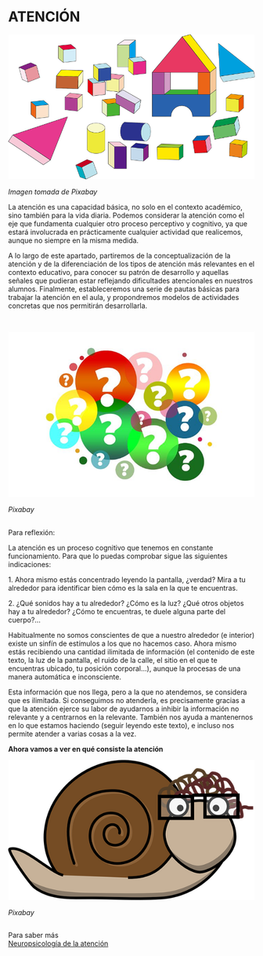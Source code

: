 # ATENCIÓN


![construcciones](img/building-blocks-2026061__480.png)


_Imagen tomada de Pixabay_

La atención es una capacidad básica, no solo en el contexto académico, sino también para la vida diaria. Podemos considerar la atención como el eje que fundamenta cualquier otro proceso perceptivo y cognitivo, ya que estará involucrada en prácticamente cualquier actividad que realicemos, aunque no siempre en la misma medida.

A lo largo de este apartado, partiremos de la conceptualización de la atención y de la diferenciación de los tipos de atención más relevantes en el contexto educativo, para conocer su patrón de desarrollo y aquellas señales que pudieran estar reflejando dificultades atencionales en nuestros alumnos. Finalmente, estableceremos una serie de pautas básicas para trabajar la atención en el aula, y propondremos modelos de actividades concretas que nos permitirán desarrollarla.   

   
  


![interrogantes](img/question-mark-2110767__480.jpg)


_Pixabay_

##   
Para reflexión:

La atención es un proceso cognitivo que tenemos en constante funcionamiento. Para que lo puedas comprobar sigue las siguientes indicaciones:

1\. Ahora mismo estás concentrado leyendo la pantalla, ¿verdad? Mira a tu alrededor para identificar bien cómo es la sala en la que te encuentras.

2\. ¿Qué sonidos hay a tu alrededor? ¿Cómo es la luz? ¿Qué otros objetos hay a tu alrededor? ¿Cómo te encuentras, te duele alguna parte del cuerpo?...

  
Habitualmente no somos conscientes de que a nuestro alrededor (e interior) existe un sinfín de estímulos a los que no hacemos caso. Ahora mismo estás recibiendo una cantidad ilimitada de información (el contenido de este texto, la luz de la pantalla, el ruido de la calle, el sitio en el que te encuentras ubicado, tu posición corporal...), aunque la procesas de una manera automática e inconsciente. 

Esta información que nos llega, pero a la que no atendemos, se considera que es ilimitada. Si conseguimos no atenderla, es precisamente gracias a que la atención ejerce su labor de ayudarnos a inhibir la información no relevante y a centrarnos en la relevante. También nos ayuda a mantenernos en lo que estamos haciendo (seguir leyendo este texto), e incluso nos permite atender a varias cosas a la vez. 

**Ahora vamos a ver en qué consiste la atención**


![caracol con gafas](img/snail-306355__340.png)


_Pixabay_

##   
Para saber más  
[Neuropsicología de la atención](https://www.youtube.com/watch?v=ZtKqYja6RYM)